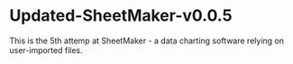 # Updated-SheetMaker-v0.0.5
This is the 5th attemp at SheetMaker -  a data charting software relying on user-imported files.
